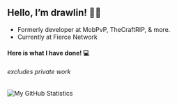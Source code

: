 ## Hello, I’m drawlin! 🙋‍♂️

* Formerly developer at MobPvP, TheCraftRIP, & more.
* Currently at Fierce Network

#### Here is what I have done! 💻 
###### excludes private work
![My GitHub Statistics](https://github-readme-stats.vercel.app/api?username=drawlin&hide=contribs,prs,stars)
